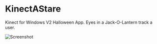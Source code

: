 KinectAStare
============

Kinect for Windows V2 Halloween App.  Eyes in a Jack-O-Lantern track a user.

![Screenshot](http://i.imgur.com/RoSk55f.png "Screenshot of the app in action")
